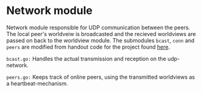 Network module 
==========================================

Network module responsible for UDP communication between the peers. The local peer's worldveiw is broadcasted and the recieved worldviews are passed on back to the worldview module.
The submodules `bcast`, `conn` and `peers` are modified from handout code for the project found [here](https://github.com/TTK4145/Network-go.git).

`bcast.go:` Handles the actual transmission and reception on the udp-network.

`peers.go:` Keeps track of online peers, using the transmitted worldviews as a heartbeat-mechanism.
